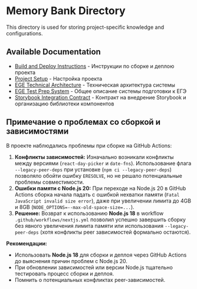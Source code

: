 # Memory Bank Directory
This directory is used for storing project-specific knowledge and configurations.

## Available Documentation

- [Build and Deploy Instructions](./build-and-deploy-instructions.md) - Инструкции по сборке и деплою проекта
- [Project Setup](./project-setup.md) - Настройка проекта
- [EGE Technical Architecture](./ege-technical-architecture.md) - Техническая архитектура системы
- [EGE Test Prep System](./ege-test-prep-system.md) - Общее описание системы подготовки к ЕГЭ
- [Storybook Integration Contract](../contracts/Storybook-Integration-Contract.md) - Контракт на внедрение Storybook и организацию библиотеки компонентов

## Примечание о проблемах со сборкой и зависимостями
В проекте наблюдались проблемы при сборке на GitHub Actions:
1. **Конфликты зависимостей:** Изначально возникали конфликты между версиями (`react-day-picker` и `date-fns`). Использование флага `--legacy-peer-deps` при установке (`npm ci --legacy-peer-deps`) позволяло обойти ошибку `ERESOLVE`, но не решало потенциальные проблемы совместимости.
2. **Ошибки памяти с Node.js 20:** При переходе на Node.js 20 в GitHub Actions сборка начала падать с ошибкой нехватки памяти (`Fatal JavaScript invalid size error`), даже при увеличении лимита до 4GB и 8GB (`NODE_OPTIONS=--max-old-space-size=...`).
3. **Решение:** Возврат к использованию **Node.js 18** в workflow `.github/workflows/nextjs.yml` позволил успешно завершить сборку без явного увеличения лимита памяти или использования `--legacy-peer-deps` (хотя конфликты peer зависимостей формально остаются).

**Рекомендации:**
- Использовать **Node.js 18** для сборки и деплоя через GitHub Actions до выяснения причин проблем с Node.js 20.
- При обновлении зависимостей или версии Node.js тщательно тестировать процесс сборки и деплоя.
- Помнить о потенциальных конфликтах peer-зависимостей.